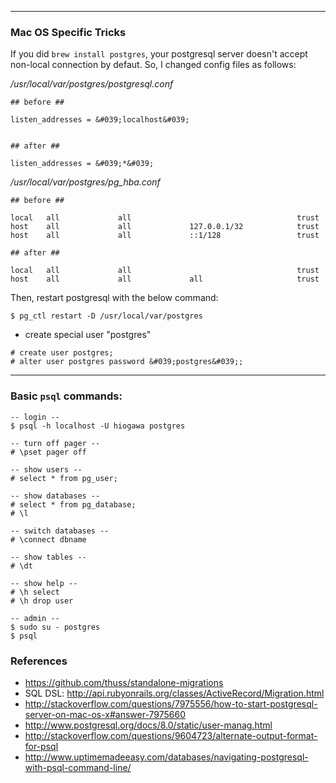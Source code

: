 <!--
{
  "title": "Postgresql Basics",
  "date": "2016-06-06T00:12:25.000Z",
  "category": "",
  "tags": [
    "postgresql"
  ],
  "draft": true
}
-->

---

### Mac OS Specific Tricks

If you did `brew install postgres`, your postgresql server doesn't accept non-local connection by defaut. So, I changed config files as follows:

_/usr/local/var/postgres/postgresql.conf_

```
## before ## 

listen_addresses = &#039;localhost&#039;


## after ##

listen_addresses = &#039;*&#039;
```

_/usr/local/var/postgres/pg_hba.conf_

```
## before ##

local   all             all                                     trust
host    all             all             127.0.0.1/32            trust
host    all             all             ::1/128                 trust

## after ##

local   all             all                                     trust
host    all             all             all                     trust
```

Then, restart postgresql with the below command:

```
$ pg_ctl restart -D /usr/local/var/postgres
```

- create special user "postgres"

```
# create user postgres;
# alter user postgres password &#039;postgres&#039;;
```

---

### Basic `psql` commands:

```
-- login --
$ psql -h localhost -U hiogawa postgres

-- turn off pager --
# \pset pager off

-- show users --
# select * from pg_user;

-- show databases --
# select * from pg_database;
# \l

-- switch databases --
# \connect dbname

-- show tables --
# \dt

-- show help --
# \h select
# \h drop user
```

```
-- admin --
$ sudo su - postgres
$ psql
```


### References

- https://github.com/thuss/standalone-migrations
- SQL DSL: http://api.rubyonrails.org/classes/ActiveRecord/Migration.html
- http://stackoverflow.com/questions/7975556/how-to-start-postgresql-server-on-mac-os-x#answer-7975660
- http://www.postgresql.org/docs/8.0/static/user-manag.html
- http://stackoverflow.com/questions/9604723/alternate-output-format-for-psql
- http://www.uptimemadeeasy.com/databases/navigating-postgresql-with-psql-command-line/